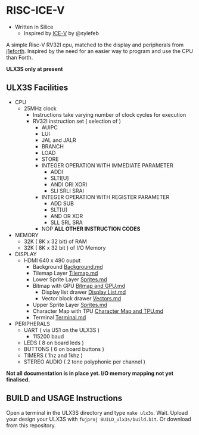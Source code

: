 # RISC-ICE-V

* Written in Silice
    * Inspired by [ICE-V](https://github.com/sylefeb/Silice/blob/master/projects/ice-v/ice-v.ice) by @sylefeb

A simple Risc-V RV32I cpu, matched to the display and peripherals from [j1eforth](https://github.com/rob-ng15/Silice-Playground/tree/master/j1eforth/DE10NANO-ULX3S). Inspired by the need for an easier way to program and use the CPU than Forth.

__ULX3S only at present__

## ULX3S Facilities

* CPU
    * 25MHz clock
        * Instructions take varying number of clock cycles for execution
        * RV32I instruction set ( selection of )
            * AUIPC
            * LUI
            * JAL and JALR
            * BRANCH
            * LOAD
            * STORE
            * INTEGER OPERATION WITH IMMEDIATE PARAMETER
                * ADDI
                * SLTI[U]
                * ANDI ORI XORI
                * SLI SRLI SRAI
            * INTEGER OPERATION WITH REGISTER PARAMETER
                * ADD SUB
                * SLT[U]
                * AND OR XOR
                * SLL SRL SRA
            * NOP __ALL OTHER INSTRUCTION CODES__
* MEMORY
    * 32K ( 8K x 32 bit) of RAM
    * 32K ( 8K x 32 bit ) of I/O Memory
* DISPLAY
    * HDMI 640 x 480 ouput
        * Background [Background.md](documentation/Background.md)
        * Tilemap Layer [Tilemap.md](documentation/Tilemap.md)
        * Lower Sprite Layer [Sprites.md](documentation/Sprites.md)
        * Bitmap with GPU [Bitmap and GPU.md](documentation/Bitmap%20and%20GPU.md)
            * Display list drawer [Display List.md](documentation/Display%20List.md)
            * Vector block drawer [Vectors.md](documentation/Vectors.md)
        * Upper Sprite Layer [Sprites.md](documentation/Sprites.md)
        * Character Map with TPU [Character Map and TPU.md](documentation/Character%20Map%20and%20TPU.md)
        * Terminal [Terminal.md](documentation/Terminal.md)
* PERIPHERALS
    * UART ( via US1 on the ULX3S )
        * 115200 baud
    * LEDS ( 8 on board leds )
    * BUTTONS ( 6 on board buttons )
    * TIMERS ( 1hz and 1khz )
    * STEREO AUDIO ( 2 tone polyphonic per channel )

__Not all documentation is in place yet. I/O memory mapping not yet finalised.__

## BUILD and USAGE Instructions

Open a terminal in the ULX3S directory and type ```make ulx3s```. Wait. Upload your design your ULX3S with ```fujproj BUILD_ulx3s/build.bit```. Or download from this repository.
